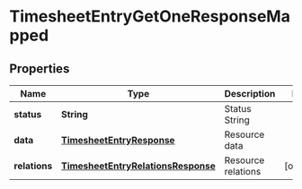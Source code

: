 

# TimesheetEntryGetOneResponseMapped


## Properties

| Name | Type | Description | Notes |
|------------ | ------------- | ------------- | -------------|
|**status** | **String** | Status String |  |
|**data** | [**TimesheetEntryResponse**](TimesheetEntryResponse.md) | Resource data |  |
|**relations** | [**TimesheetEntryRelationsResponse**](TimesheetEntryRelationsResponse.md) | Resource relations |  [optional] |



